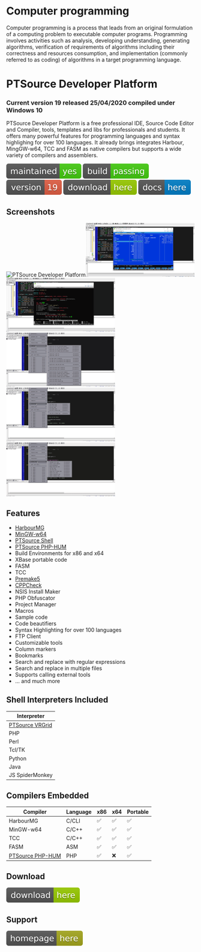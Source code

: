 # Computer programming

Computer programming is a process that leads from an original formulation of a computing problem to executable computer programs. Programming involves activities such as analysis, developing understanding, generating algorithms, verification of requirements of algorithms including their correctness and resources consumption, and implementation (commonly referred to as coding) of algorithms in a target programming language.

# PTSource Developer Platform
### Current version 19 released 25/04/2020 compiled under Windows 10

PTSource Developer Platform is a free professional IDE, Source Code Editor and Compiler, tools, templates and  libs for professionals and students. It offers many powerful features for programming languages and syntax highlighing for over 100 languages. It already brings integrates Harbour, MingGW-w64, TCC and FASM as native compilers but supports a wide variety of compilers and assemblers.

[![Maintenance](/images/maintained.svg)]() [![Travis](/images/rust.svg)]()  [![You can download here.](/images/version-19-red.svg)](https://dl.orangedox.com/gPYt7sCliblK6xVGs7?dl=1)  [![You can download here.](/images/download-here-green.svg)](https://dl.orangedox.com/gPYt7sCliblK6xVGs7?dl=1) [![Help here.](/images/docs-here-blue.svg)](https://wiki.ptsource.eu/software/platform/start)

## Screenshots

![PTSource Developer Platform](https://raw.githubusercontent.com/ptsource/Developer-Platform/master/images/01.PNG)![PTSource Developer Platform](https://raw.githubusercontent.com/ptsource/Developer-Platform/master/images/02.PNG)![PTSource Developer Platform](https://raw.githubusercontent.com/ptsource/Developer-Platform/master/images/03.PNG)
![PTSource Developer Platform](https://raw.githubusercontent.com/ptsource/Developer-Platform/master/images/04.PNG)![PTSource Developer Platform](https://raw.githubusercontent.com/ptsource/Developer-Platform/master/images/05.PNG)![PTSource Developer Platform](https://raw.githubusercontent.com/ptsource/Developer-Platform/master/images/06.PNG)

## Features 

* [HarbourMG](https://harbour.github.io/)
* [MinGW-w64](http://mingw-w64.org/)
* [PTSource Shell](https://wiki.ptsource.eu/software/platform/ptshell)
* [PTSource PHP-HUM](https://wiki.ptsource.eu/software/phphum/start)
* Build Environments for x86 and x64
* XBase portable code
* FASM
* TCC
* [Premake5](https://github.com/premake/premake-core)
* [CPPCheck](http://cppcheck.sourceforge.net/)
* NSIS Install Maker
* PHP Obfuscator
* Project Manager
* Macros
* Sample code
* Code beautifiers
* Syntax Highlighting for over 100 languages
* FTP Client
* Customizable tools
* Column markers
* Bookmarks
* Search and replace with regular expressions
* Search and replace in multiple files
* Supports calling external tools
* ... and much more

## Shell Interpreters Included

| Interpreter  | 
| ------------- | 
| [PTSource VRGrid](https://wiki.ptsource.eu/software/vrgrid/start) |
| PHP | 
| Perl | 
| Tcl/TK | 
| Python | 
| Java |
| JS SpiderMonkey |

## Compilers Embedded

| Compiler  | Language | x86 |  x64 | Portable |
| ------------- | ------------- | ------------- | ------------- | ------------- |
| HarbourMG | C/CLI | :white_check_mark: | :white_check_mark: | :white_check_mark: |
| MinGW-w64 |  C/C++ | :white_check_mark: |  :white_check_mark: | :white_check_mark: |
| TCC |  C/C++  | :white_check_mark: |  :white_check_mark: | :white_check_mark: |
| FASM |  ASM  | :white_check_mark: |  :white_check_mark: | :white_check_mark: |
| [PTSource PHP-HUM](https://wiki.ptsource.eu/software/phphum/start) |  PHP  | :white_check_mark: |  :x: | :white_check_mark: |

## Download

[![You can download here.](/images/download-here-green.svg)](https://dl.orangedox.com/gPYt7sCliblK6xVGs7?dl=1)

## Support

[![Visit homepage.](/images/homepage-here-yellowgreen.svg)](https://wiki.ptsource.eu/)
